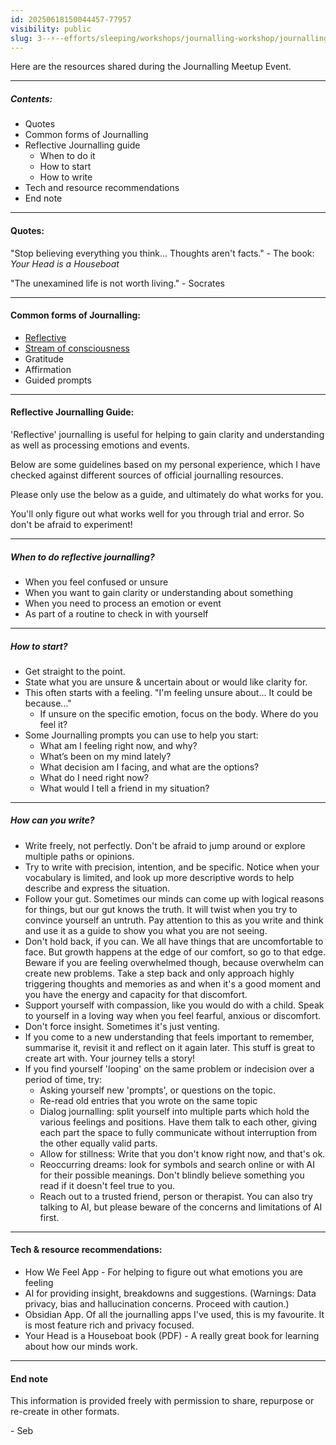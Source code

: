 ```yaml
---
id: 20250618150044457-77957
visibility: public
slug: 3--⚡--efforts/sleeping/workshops/journalling-workshop/journalling-meetup-resources
---
```

Here are the resources shared during the Journalling Meetup Event.

---
##### Contents:
- Quotes
- Common forms of Journalling
- Reflective Journalling guide
    - When to do it
    - How to start
    - How to write
- Tech and resource recommendations
- End note

____________________________________
#### Quotes:

 "Stop believing everything you think... Thoughts aren't facts."
   \- The book: *Your Head is a Houseboat*

"The unexamined life is not worth living."
 \- Socrates

____________________________________
#### Common forms of Journalling:

- [Reflective](1--🌐--atlas/dots/concepts/reflection)
- [Stream of consciousness](1--🌐--atlas/dots/concepts/stream-of-consciousness-journalling)
- Gratitude
- Affirmation
- Guided prompts

___
#### Reflective Journalling Guide:

'Reflective' journalling is useful for helping to gain clarity and understanding as well as processing emotions and events.

Below are some guidelines based on my personal experience, which I have checked against different sources of official journalling resources.

Please only use the below as a guide, and ultimately do what works for you. 

You'll only figure out what works well for you through trial and error. So don't be afraid to experiment!

___
##### When to do reflective journalling?

- When you feel confused or unsure
- When you want to gain clarity or understanding about something
- When you need to process an emotion or event
- As part of a routine to check in with yourself

___
##### How to start?

- Get straight to the point.
- State what you are unsure & uncertain about or would like clarity for.
- This often starts with a feeling. "I'm feeling unsure about... It could be because..."
    - If unsure on the specific emotion, focus on the body. Where do you feel it?
- Some Journalling prompts you can use to help you start:
    - What am I feeling right now, and why?
    - What’s been on my mind lately?
    - What decision am I facing, and what are the options?
    - What do I need right now?
    - What would I tell a friend in my situation?

___
##### How can you write?

- Write freely, not perfectly. Don't be afraid to jump around or explore multiple paths or opinions.
- Try to write with precision, intention, and be specific. Notice when your vocabulary is limited, and look up more descriptive words to help describe and express the situation.
- Follow your gut. Sometimes our minds can come up with logical reasons for things, but our gut knows the truth. It will twist when you try to convince yourself an untruth. Pay attention to this as you write and think and use it as a guide to show you what you are not seeing.
- Don't hold back, if you can. We all have things that are uncomfortable to face. But growth happens at the edge of our comfort, so go to that edge. Beware if you are feeling overwhelmed though, because overwhelm can create new problems. Take a step back and only approach highly triggering thoughts and memories as and when it's a good moment and you have the energy and capacity for that discomfort.
- Support yourself with compassion, like you would do with a child. Speak to yourself in a loving way when you feel fearful, anxious or discomfort.
- Don't force insight. Sometimes it's just venting. 
- If you come to a new understanding that feels important to remember, summarise it, revisit it and reflect on it again later. This stuff is great to create art with. Your journey tells a story!
- If you find yourself 'looping' on the same problem or indecision over a period of time, try:
    - Asking yourself new 'prompts', or questions on the topic.
    - Re-read old entries that you wrote on the same topic
    - Dialog journalling: split yourself into multiple parts which hold the various feelings and positions. Have them talk to each other, giving each part the space to fully communicate without interruption from the other equally valid parts.
    - Allow for stillness: Write that you don't know right now, and that's ok.
    - Reoccurring dreams: look for symbols and search online or with AI for their possible meanings. Don't blindly believe something you read if it doesn't feel true to you.
    - Reach out to a trusted friend, person or therapist. You can also try talking to AI, but please beware of the concerns and limitations of AI first.

____________________________________
#### Tech & resource recommendations:

- How We Feel App - For helping to figure out what emotions you are feeling
- AI for providing insight, breakdowns and suggestions. (Warnings: Data privacy, bias and hallucination concerns. Proceed with caution.)
- Obsidian App. Of all the journalling apps I've used, this is my favourite. It is most feature rich and privacy focused.
- Your Head is a Houseboat book (PDF) - A really great book for learning about how our minds work.

___
#### End note

This information is provided freely with permission to share, repurpose or re-create in other formats.

\- Seb